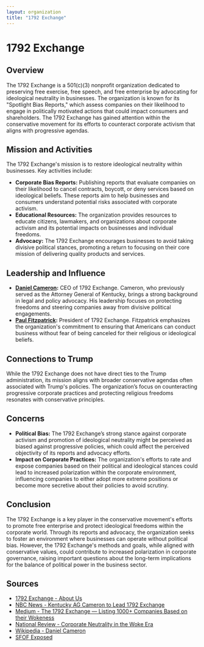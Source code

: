 ```yaml
---
layout: organization
title: "1792 Exchange"
---
```


# 1792 Exchange

## Overview
The 1792 Exchange is a 501(c)(3) nonprofit organization dedicated to preserving free exercise, free speech, and free enterprise by advocating for ideological neutrality in businesses. The organization is known for its "Spotlight Bias Reports," which assess companies on their likelihood to engage in politically motivated actions that could impact consumers and shareholders. The 1792 Exchange has gained attention within the conservative movement for its efforts to counteract corporate activism that aligns with progressive agendas.

## Mission and Activities
The 1792 Exchange's mission is to restore ideological neutrality within businesses. Key activities include:
- **Corporate Bias Reports:** Publishing reports that evaluate companies on their likelihood to cancel contracts, boycott, or deny services based on ideological beliefs. These reports aim to help businesses and consumers understand potential risks associated with corporate activism.
- **Educational Resources:** The organization provides resources to educate citizens, lawmakers, and organizations about corporate activism and its potential impacts on businesses and individual freedoms.
- **Advocacy:** The 1792 Exchange encourages businesses to avoid taking divisive political stances, promoting a return to focusing on their core mission of delivering quality products and services.

## Leadership and Influence
- **[Daniel Cameron](https://en.wikipedia.org/wiki/Daniel_Cameron_(American_politician)):** CEO of 1792 Exchange. Cameron, who previously served as the Attorney General of Kentucky, brings a strong background in legal and policy advocacy. His leadership focuses on protecting freedoms and steering companies away from divisive political engagements.
- **[Paul Fitzpatrick](https://sfofexposed.org/paul-fitzpatrick/):** President of 1792 Exchange. Fitzpatrick emphasizes the organization's commitment to ensuring that Americans can conduct business without fear of being canceled for their religious or ideological beliefs.

## Connections to Trump
While the 1792 Exchange does not have direct ties to the Trump administration, its mission aligns with broader conservative agendas often associated with Trump's policies. The organization’s focus on counteracting progressive corporate practices and protecting religious freedoms resonates with conservative principles.

## Concerns
- **Political Bias:** The 1792 Exchange’s strong stance against corporate activism and promotion of ideological neutrality might be perceived as biased against progressive policies, which could affect the perceived objectivity of its reports and advocacy efforts.
- **Impact on Corporate Practices:** The organization's efforts to rate and expose companies based on their political and ideological stances could lead to increased polarization within the corporate environment, influencing companies to either adopt more extreme positions or become more secretive about their policies to avoid scrutiny.

## Conclusion
The 1792 Exchange is a key player in the conservative movement's efforts to promote free enterprise and protect ideological freedoms within the corporate world. Through its reports and advocacy, the organization seeks to foster an environment where businesses can operate without political bias. However, the 1792 Exchange's methods and goals, while aligned with conservative values, could contribute to increased polarization in corporate governance, raising important questions about the long-term implications for the balance of political power in the business sector.

## Sources
- [1792 Exchange - About Us](https://1792exchange.com/about)
- [NBC News - Kentucky AG Cameron to Lead 1792 Exchange](https://www.nbcnews.com/news/nbcblk/kentuckys-former-attorney-general-lead-1792-exchange-group-fights-woke-rcna132174)
- [Medium - The 1792 Exchange — Listing 1000+ Companies Based on their Wokeness](https://medium.com/biblical-christian-worldview/the-1792-exchange-listing-1000-companies-based-on-their-wokeness-248191dbb8ff)
- [National Review - Corporate Neutrality in the Woke Era](https://www.nationalreview.com/magazine/2021/07/01/is-corporate-wokeness-here-to-stay/)
- [Wikipedia - Daniel Cameron](https://en.wikipedia.org/wiki/Daniel_Cameron_(American_politician))
- [SFOF Exposed](https://sfofexposed.org/paul-fitzpatrick/)